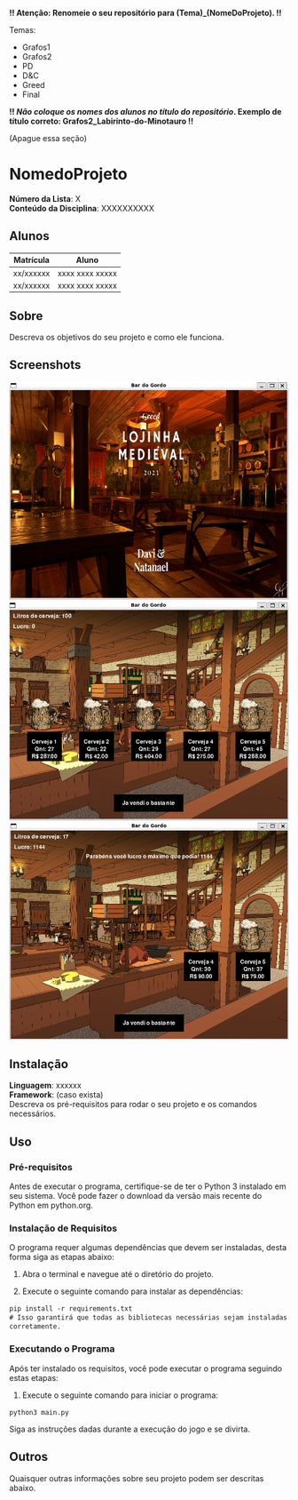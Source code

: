 **!! Atenção: Renomeie o seu repositório para (Tema)_(NomeDoProjeto). !!** 

Temas:
 - Grafos1
 - Grafos2
 - PD
 - D&C
 - Greed
 - Final 
 
 **!! *Não coloque os nomes dos alunos no título do repositório*. Exemplo de título correto: Grafos2_Labirinto-do-Minotauro !!**
 
 (Apague essa seção)

# NomedoProjeto

**Número da Lista**: X<br>
**Conteúdo da Disciplina**: XXXXXXXXXX<br>

## Alunos
|Matrícula | Aluno |
| -- | -- |
| xx/xxxxxx  |  xxxx xxxx xxxxx |
| xx/xxxxxx  |  xxxx xxxx xxxxx |

## Sobre 
Descreva os objetivos do seu projeto e como ele funciona. 

## Screenshots

![](screenshot/sc1.png)
![](screenshot/sc2.png)
![](screenshot/sc3.png)

## Instalação 
**Linguagem**: xxxxxx<br>
**Framework**: (caso exista)<br>
Descreva os pré-requisitos para rodar o seu projeto e os comandos necessários.

## Uso 

### Pré-requisitos

Antes de executar o programa, certifique-se de ter o Python 3 instalado em seu sistema. Você pode fazer o download da versão mais recente do Python em python.org.

### Instalação de Requisitos

O programa requer algumas dependências que devem ser instaladas, desta forma siga as etapas abaixo:

1. Abra o terminal e navegue até o diretório do projeto.

2. Execute o seguinte comando para instalar as dependências:

```shell
pip install -r requirements.txt
# Isso garantirá que todas as bibliotecas necessárias sejam instaladas corretamente.
```

### Executando o Programa

Após ter instalado os requisitos, você pode executar o programa seguindo estas etapas:

1. Execute o seguinte comando para iniciar o programa:

```shell
python3 main.py
```

Siga as instruções dadas durante a execução do jogo e se divirta.

## Outros 
Quaisquer outras informações sobre seu projeto podem ser descritas abaixo.




